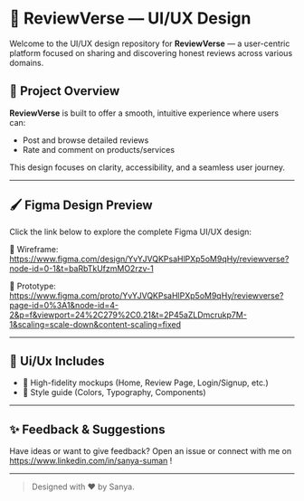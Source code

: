 # 🌟 ReviewVerse — UI/UX Design

Welcome to the UI/UX design repository for **ReviewVerse** — a user-centric platform focused on sharing and discovering honest reviews across various domains.

## 🎯 Project Overview

**ReviewVerse** is built to offer a smooth, intuitive experience where users can:
- Post and browse detailed reviews
- Rate and comment on products/services

This design focuses on clarity, accessibility, and a seamless user journey.

---

## 🖌️ Figma Design Preview

Click the link below to explore the complete Figma UI/UX design:

🔗 Wireframe: https://www.figma.com/design/YvYJVQKPsaHlPXp5oM9qHy/reviewverse?node-id=0-1&t=baRbTkUfzmMO2rzv-1

🔗 Prototype: https://www.figma.com/proto/YvYJVQKPsaHlPXp5oM9qHy/reviewverse?page-id=0%3A1&node-id=4-2&p=f&viewport=24%2C279%2C0.21&t=2P45aZLDmcrukp7M-1&scaling=scale-down&content-scaling=fixed

---
## 📁 Ui/Ux Includes

- 🧩 High-fidelity mockups (Home, Review Page, Login/Signup, etc.)
- 🎨 Style guide (Colors, Typography, Components)

---


## ✨ Feedback & Suggestions

Have ideas or want to give feedback? Open an issue or connect with me on https://www.linkedin.com/in/sanya-suman !

---

> Designed with ❤️ by Sanya.
